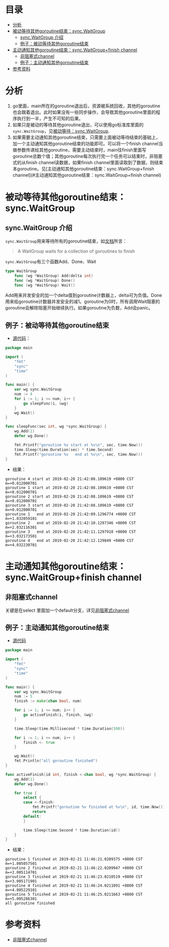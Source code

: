 # 目录
- [分析](#分析)
- [被动等待其他goroutine结束：sync.WaitGroup](#被动等待其他goroutine结束syncWaitGroup)
	- [sync.WaitGroup 介绍](#syncwaitgroup-介绍)
	- [例子：被动等待其他goroutine结束](#例子被动等待其他goroutine结束)
- [主动通知其他goroutine结束：sync.WaitGroup+finish channel](#主动通知其他goroutine结束syncwaitgroupfinish-channel)
	- [非阻塞式channel](#非阻塞式channel)
	- [例子：主动通知其他goroutine结束](#例子主动通知其他goroutine结束)
- [参考资料](#参考资料)

# 分析
1. go里面，main所在的goroutine退出后，资源被系统回收，其他的goroutine也会跟着退出。此时如果没有一些同步操作，会导致其他goroutine里面的程序执行到一半，产生不可知的后果。
2. 如果只是被动的等待其他goroutine退出，可以使用go标准库里面的`sync.WaitGroup`，见[被动等待：sync.WaitGroup](#被动等待其他goroutine结束：sync.WaitGroup).
3. 如果需要主动通知其他goroutine结束，只需要上面被动等待结束的基础上，加一个主动通知其他goroutine结束的功能即可。可以将一个finish channel当做参数传递给其他goroutine，需要主动结束时，main往finish里面写goroutine总数个值；其他goroutine每次执行完一个任务可以结束时，非阻塞式的从finish channel读数据，如果finish channel里面读取到了数据，则结束本goroutine。见[主动通知其他goroutine结束：sync.WaitGroup+finish channel](#主动通知其他goroutine结束：sync.WaitGroup+finish channel)

# 被动等待其他goroutine结束：sync.WaitGroup
## sync.WaitGroup 介绍

`sync.WaitGroup`用来等待所有的goroutine结束，如[文档](https://golang.org/pkg/sync/#WaitGroup)所言：

> A WaitGroup waits for a collection of goroutines to finish

`sync.WaitGroup`有三个函数Add、Done、Wait
```go
type WaitGroup
    func (wg *WaitGroup) Add(delta int)
    func (wg *WaitGroup) Done()
    func (wg *WaitGroup) Wait()
```
Add用来并发安全的加一个delta值到goroutine计数器上，delta可为负值。Done用来给goroutine计数器并发安全的减1。goroutine为0时，所有调用Wait阻塞的goroutine会解除阻塞开始继续执行。如果goroutine为负数，Add会panic。

## 例子：被动等待其他goroutine结束
- [源代码](wait_group/passive/main.go)：
```go
package main

import (
	"fmt"
	"sync"
	"time"
)

func main() {
	var wg sync.WaitGroup
	num := 4
	for i := 1; i <= num; i++ {
		go sleepFunc(i, &wg)
	}
	wg.Wait()
}

func sleepFunc(sec int, wg *sync.WaitGroup) {
	wg.Add(1)
	defer wg.Done()

	fmt.Printf("goroutine %v start at %v\n", sec, time.Now())
	time.Sleep(time.Duration(sec) * time.Second)
	fmt.Printf("goroutine %v   end at %v\n", sec, time.Now())
}
```
- 结果：
```
goroutine 4 start at 2019-02-20 21:42:08.109619 +0800 CST m=+0.012000701
goroutine 1 start at 2019-02-20 21:42:08.109619 +0800 CST m=+0.012000701
goroutine 2 start at 2019-02-20 21:42:08.109619 +0800 CST m=+0.012000701
goroutine 3 start at 2019-02-20 21:42:08.109619 +0800 CST m=+0.012000701
goroutine 1   end at 2019-02-20 21:42:09.1296774 +0800 CST m=+1.032059101
goroutine 2   end at 2019-02-20 21:42:10.1297346 +0800 CST m=+2.032116301
goroutine 3   end at 2019-02-20 21:42:11.1297918 +0800 CST m=+3.032173501
goroutine 4   end at 2019-02-20 21:42:12.129849 +0800 CST m=+4.032230701
```

# 主动通知其他goroutine结束：sync.WaitGroup+finish channel
## 非阻塞式channel
关键是在select 里面加一个default分支，详见[非阻塞式channel]()

## 例子：主动通知其他goroutine结束
- [源代码](wait_group/active/main.go)
```go
package main

import (
	"fmt"
	"sync"
	"time"
)

func main() {
	var wg sync.WaitGroup
	num := 5
	finish := make(chan bool, num)

	for i := 1; i <= num; i++ {
		go activeFinish(i, finish, &wg)
	}

	time.Sleep(time.Millisecond * time.Duration(500))

	for i := 1; i <= num; i++ {
		finish <- true
	}

	wg.Wait()
	fmt.Println("all goroutine finished")
}

func activeFinish(id int, finish <-chan bool, wg *sync.WaitGroup) {
	wg.Add(1)
	defer wg.Done()

	for true {
		select {
		case <-finish:
			fmt.Printf("goroutine %v finished at %v\n", id, time.Now())
			return
		default:
		}

		time.Sleep(time.Second * time.Duration(id))
	}
}

```
- 结果：
```
goroutine 1 finished at 2019-02-21 11:46:21.0209375 +0800 CST m=+1.005057501
goroutine 2 finished at 2019-02-21 11:46:22.0209947 +0800 CST m=+2.005114701
goroutine 3 finished at 2019-02-21 11:46:23.0210519 +0800 CST m=+3.005171901
goroutine 4 finished at 2019-02-21 11:46:24.0211091 +0800 CST m=+4.005229101
goroutine 5 finished at 2019-02-21 11:46:25.0211663 +0800 CST m=+5.005286301
all goroutine finished
```

# 参考资料
- [非阻塞式channel](https://gobyexample.com/non-blocking-channel-operations)
